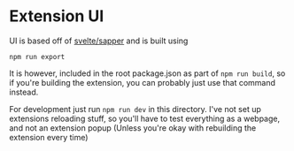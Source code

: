 # Extension UI

UI is based off of [svelte/sapper](https://sapper.svelte.dev/) and is built using 
~~~
npm run export
~~~

It is however, included in the root package.json as part of `npm run build`, so if you're building the extension, you can probably just use that command instead.

For development just run ```npm run dev``` in this directory. I've not set up extensions reloading stuff, so you'll have to test everything as a webpage, and not an extension popup (Unless you're okay with rebuilding the extension every time)